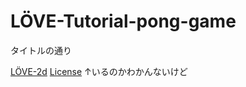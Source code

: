 # LÖVE-Tutorial-pong-game

タイトルの通り




[LÖVE-2d](https://github.com/love2d/love)
[License](./license)
↑いるのかわかんないけど
